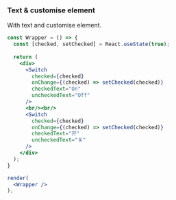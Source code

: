 ### Text & customise element

With text and customise element.

<!--start-code-->

```jsx
const Wrapper = () => {
  const [checked, setChecked] = React.useState(true);
  
  return (
    <div>
      <Switch
        checked={checked}
        onChange={(checked) => setChecked(checked)}
        checkedText="On"
        uncheckedText="Off"
      />
      <br/><br/>
      <Switch
        checked={checked}
        onChange={(checked) => setChecked(checked)}
        checkedText="开"
        uncheckedText="关"
      />
    </div>
  );
}

render(
  <Wrapper />
);
```

<!--end-code-->
